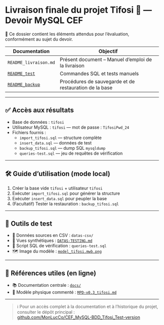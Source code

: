 # Livraison finale du projet Tifosi 🍕 — Devoir MySQL CEF

🎯 Ce dossier contient les éléments attendus pour l’évaluation, conformément au sujet du devoir.

| Documentation          | Objectif                                                       |
|------------------------|----------------------------------------------------------------|
| `README_livraison.md`  | Présent document – Manuel d’emploi de la livraison            |
| [`README_test`](./docs/README_test.md)     | Commandes SQL et tests manuels                        |
| [`README_backup`](./docs/README_backup.md) | Procédures de sauvegarde et de restauration de la base |

---

## ✅ Accès aux résultats

- Base de données : `tifosi`  
- Utilisateur MySQL : `tifosi` — mot de passe : `TifosiPwd_24`  
- Fichiers fournis :
  - `import_tifosi.sql` — structure complète
  - `insert_data.sql` — données de test
  - `backup_tifosi.sql` — dump SQL `mysqldump`
  - `queries-test.sql` — jeu de requêtes de vérification

---

## 🛠️ Guide d’utilisation (mode local)

1. Créer la base vide `tifosi` + utilisateur `tifosi`
2. Exécuter `import_tifosi.sql` pour générer la structure
3. Exécuter `insert_data.sql` pour peupler la base
4. (Facultatif) Tester la restauration : `backup_tifosi.sql`

---

## 🔬 Outils de test

- 📁 Données sources en CSV : `datas-csv/`
- 📑 Vues synthétiques : [`DATAS-TESTING.md`](../docs/DATAS-TESTING.md)
- 🧪 Script SQL de vérification : `queries-test.sql`
- 🗺️ Image du modèle : [`model_tifosi.mwb.png`](../docs/model_tifosi.mwb.png)

---

## 🔎 Références utiles (en ligne)

- 📚 Documentation centrale : [`docs/`](https://github.com/MonLucCo/CEF_MySQL-BDD_Tifosi_Test-version/tree/main/docs/)
- 🧩 Modèle physique commenté : [`MPD-v0.3_tifosi.md`](https://github.com/MonLucCo/CEF_MySQL-BDD_Tifosi_Test-version/blob/main/docs/implementation/sql/sql-v0.3/MPD-v0.3_tifosi.md)

---

> ℹ️ Pour un accès complet à la documentation et à l’historique du projet, consulter le dépôt principal :  
> [github.com/MonLucCo/CEF_MySQL-BDD_Tifosi_Test-version](https://github.com/MonLucCo/CEF_MySQL-BDD_Tifosi_Test-version)
